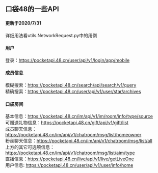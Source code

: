   ##  口袋48的一些API  
  ####  更新于2020/7/31
  详细用法看utils.NetworkRequest.py中的用例
  
  ####  用户
  登录：https://pocketapi.48.cn/user/api/v1/login/app/mobile
  ####  成员信息
  模糊搜索：https://pocketapi.48.cn/search/api/search/v1/query  
  精确搜索：https://pocketapi.48.cn/user/api/v1/user/star/archives  
  ####  口袋房间
  基本信息：https://pocketapi.48.cn/im/api/v1/im/room/info/type/source  
  可赠送礼物信息：https://pocketapi.48.cn/gift/api/v1/gift/list  
  成员聊天信息：https://pocketapi.48.cn/im/api/v1/chatroom/msg/list/homeowner  
  粉丝聊天信息：https://pocketapi.48.cn/im/api/v1/chatroom/msg/list/all  
  上方的其它可选项信息：https://pocketapi.48.cn/im/api/v1/chatroom/msg/list/aim/type   
  直播信息：https://pocketapi.48.cn/live/api/v1/live/getLiveOne  
  用户信息: https://pocketapi.48.cn/user/api/v1/user/info/home  
   
  
  
  